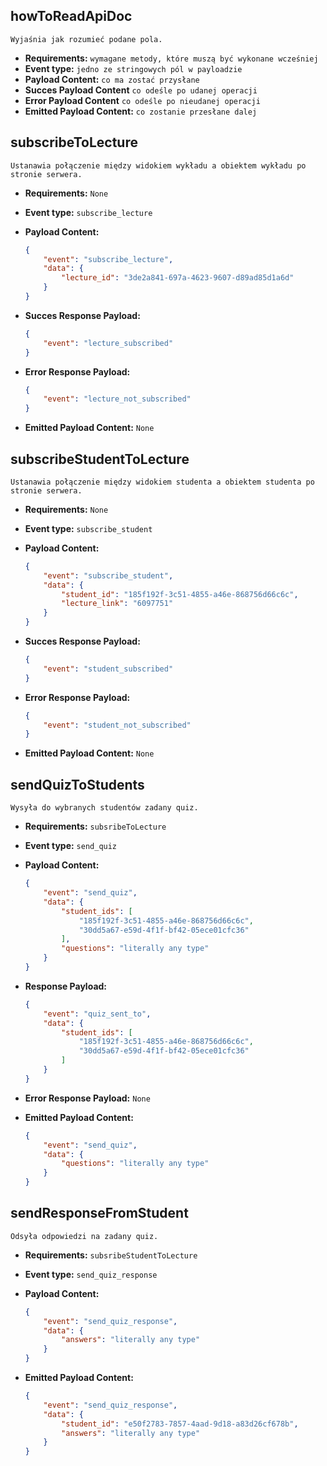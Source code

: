 ## **howToReadApiDoc**

    Wyjaśnia jak rozumieć podane pola.

-   **Requirements:** `wymagane metody, które muszą być wykonane wcześniej`
-   **Event type:** `jedno ze stringowych pól w payloadzie`
-   **Payload Content:** `co ma zostać przysłane`
-   **Succes Payload Content** `co odeśle po udanej operacji`
-   **Error Payload Content** `co odeśle po nieudanej operacji`
-   **Emitted Payload Content:** `co zostanie przesłane dalej`

## **subscribeToLecture**

    Ustanawia połączenie między widokiem wykładu a obiektem wykładu po stronie serwera.

-   **Requirements:** `None`
-   **Event type:** `subscribe_lecture`
-   **Payload Content:**

    ```json
    {
        "event": "subscribe_lecture",
        "data": {
            "lecture_id": "3de2a841-697a-4623-9607-d89ad85d1a6d"
        }
    }
    ```

-   **Succes Response Payload:**

    ```json
    {
        "event": "lecture_subscribed"
    }
    ```

-   **Error Response Payload:**

    ```json
    {
        "event": "lecture_not_subscribed"
    }
    ```

-   **Emitted Payload Content:** `None`

## **subscribeStudentToLecture**

    Ustanawia połączenie między widokiem studenta a obiektem studenta po stronie serwera.

-   **Requirements:** `None`
-   **Event type:** `subscribe_student`
-   **Payload Content:**

    ```json
    {
        "event": "subscribe_student",
        "data": {
            "student_id": "185f192f-3c51-4855-a46e-868756d66c6c",
            "lecture_link": "6097751"
        }
    }
    ```
    
-   **Succes Response Payload:**

    ```json
    {
        "event": "student_subscribed"
    }
    ```

-   **Error Response Payload:**

    ```json
    {
        "event": "student_not_subscribed"
    }
    ```

-   **Emitted Payload Content:** `None`

## **sendQuizToStudents**

    Wysyła do wybranych studentów zadany quiz.

-   **Requirements:** `subsribeToLecture`
-   **Event type:** `send_quiz`
-   **Payload Content:**

    ```json
    {
        "event": "send_quiz",
        "data": {
            "student_ids": [
                "185f192f-3c51-4855-a46e-868756d66c6c",
                "30dd5a67-e59d-4f1f-bf42-05ece01cfc36"
            ],
            "questions": "literally any type"
        }
    }
    ```

-   **Response Payload:**

    ```json
    {
        "event": "quiz_sent_to",
        "data": {
            "student_ids": [
                "185f192f-3c51-4855-a46e-868756d66c6c",
                "30dd5a67-e59d-4f1f-bf42-05ece01cfc36"
            ]
        }
    }
    ```

-   **Error Response Payload:** `None`
-   **Emitted Payload Content:**

    ```json
    {
        "event": "send_quiz",
        "data": {
            "questions": "literally any type"
        }
    }
    ```

## **sendResponseFromStudent**

    Odsyła odpowiedzi na zadany quiz.

-   **Requirements:** `subsribeStudentToLecture`
-   **Event type:** `send_quiz_response`
-   **Payload Content:**

    ```json
    {
        "event": "send_quiz_response",
        "data": {
            "answers": "literally any type"
        }
    }
    ```

-   **Emitted Payload Content:**

    ```json
    {
        "event": "send_quiz_response",
        "data": {
            "student_id": "e50f2783-7857-4aad-9d18-a83d26cf678b",
            "answers": "literally any type"
        }
    }
    ```

